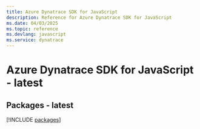 ```yaml
---
title: Azure Dynatrace SDK for JavaScript
description: Reference for Azure Dynatrace SDK for JavaScript
ms.date: 04/03/2025
ms.topic: reference
ms.devlang: javascript
ms.service: dynatrace
---
```

# Azure Dynatrace SDK for JavaScript - latest
## Packages - latest
[!INCLUDE [packages](dynatrace-index.md)]